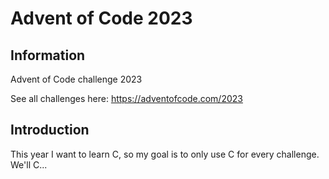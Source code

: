 # Advent of Code 2023

## Information

Advent of Code challenge 2023

See all challenges here: https://adventofcode.com/2023

## Introduction

This year I want to learn C, so my goal is to only use C for every challenge. We'll C...
